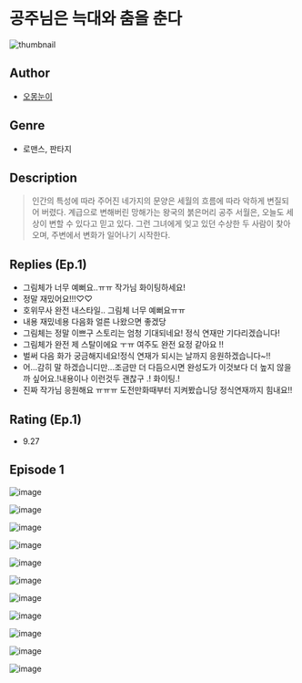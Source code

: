 # 공주님은 늑대와 춤을 춘다
![thumbnail](https://image-comic.pstatic.net/user_contents_data/challenge_comic/2023/05/24/358431/upload_7233406834955137894_480x623.jpeg)

## Author
- [오몽눈이](https://comic.naver.com/artistTitle?id=358431)

## Genre
- 로맨스, 판타지

## Description
> 인간의 특성에 따라 주어진 네가지의 문양은 세월의 흐름에 따라 악하게 변질되어 버렸다. 계급으로 변해버린 망해가는 왕국의 붉은머리 공주 서월은, 오늘도 세상이 변할 수 있다고 믿고 있다. 그런 그녀에게 잊고 있던 수상한 두 사람이 찾아오며, 주변에서 변화가 일어나기 시작한다.

## Replies (Ep.1)
- 그림체가 너무 예뻐요..ㅠㅠ 작가님 화이팅하세요!
- 정말 재밌어요!!!♡♡
- 호위무사 완전 내스타일.. 그림체 너무 예뻐요ㅠㅠ
- 내용 재밌네용 다음화 얼른 나왔으면 좋겠당
- 그림체는 정말 이쁘구 스토리는 엄청 기대되네요! 정식 연재만 기다리겠습니다!
- 그림체가 완전 제 스탈이에요 ㅜㅠ 여주도 완전 요정 같아요 !!
- 벌써 다음 화가 궁금해지네요!정식 연재가 되시는 날까지 응원하겠습니다~!!
- 어...감히 말 하겠습니디만...조금만 더 다듬으시면 완성도가 이것보다 더 높지 않을까 싶어요.!내용이나 이런것두 괜찮구 .! 화이팅.!
- 진짜 작가님 응원해요 ㅠㅠㅠ 도전만화때부터 지켜봤습니당 정식연재까지 힘내요!!

## Rating (Ep.1)
- 9.27

## Episode 1
![image](https://image-comic.pstatic.net/user_contents_data/challenge_comic/2023/05/24/358431/upload_7306588345494352693.jpeg)

![image](https://image-comic.pstatic.net/user_contents_data/challenge_comic/2023/05/24/358431/upload_7003439786198840885.jpeg)

![image](https://image-comic.pstatic.net/user_contents_data/challenge_comic/2023/05/24/358431/upload_3702298875612324146.jpeg)

![image](https://image-comic.pstatic.net/user_contents_data/challenge_comic/2023/05/24/358431/upload_4136102366472070707.jpeg)

![image](https://image-comic.pstatic.net/user_contents_data/challenge_comic/2023/05/24/358431/upload_7089007092511813682.jpeg)

![image](https://image-comic.pstatic.net/user_contents_data/challenge_comic/2023/05/24/358431/upload_4051381920408613940.jpeg)

![image](https://image-comic.pstatic.net/user_contents_data/challenge_comic/2023/05/24/358431/upload_7221910569106290744.jpeg)

![image](https://image-comic.pstatic.net/user_contents_data/challenge_comic/2023/05/24/358431/upload_7306072476939203172.jpeg)

![image](https://image-comic.pstatic.net/user_contents_data/challenge_comic/2023/05/24/358431/upload_3689916369692079925.jpeg)

![image](https://image-comic.pstatic.net/user_contents_data/challenge_comic/2023/05/24/358431/upload_3702578147304355383.jpeg)

![image](https://image-comic.pstatic.net/user_contents_data/challenge_comic/2023/05/24/358431/upload_3559363652424459875.jpeg)
